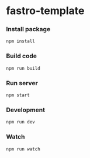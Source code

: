 # fastro-template

### Install package
```
npm install
```

### Build code
```
npm run build
```

### Run server
```
npm start
```

### Development
```
npm run dev
```

### Watch
```
npm run watch
```